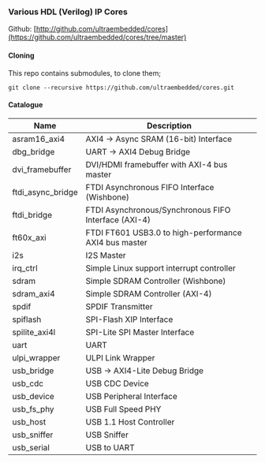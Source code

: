 ### Various HDL (Verilog) IP Cores

Github:   [http://github.com/ultraembedded/cores](https://github.com/ultraembedded/cores/tree/master)

#### Cloning

This repo contains submodules, to clone them;

```
git clone --recursive https://github.com/ultraembedded/cores.git

```

#### Catalogue

| Name | Description   |
| ---- | ------------- |
| asram16_axi4 | AXI4 -> Async SRAM (16-bit) Interface |
| dbg_bridge | UART -> AXI4 Debug Bridge |
| dvi_framebuffer | DVI/HDMI framebuffer with AXI-4 bus master  |
| ftdi_async_bridge | FTDI Asynchronous FIFO Interface (Wishbone) |
| ftdi_bridge | FTDI Asynchronous/Synchronous FIFO Interface (AXI-4) |
| ft60x_axi | FTDI FT601 USB3.0 to high-performance AXI4 bus master |
| i2s | I2S Master |
| irq_ctrl | Simple Linux support interrupt controller |
| sdram | Simple SDRAM Controller (Wishbone) |
| sdram_axi4 | Simple SDRAM Controller (AXI-4) |
| spdif | SPDIF Transmitter |
| spiflash | SPI-Flash XIP Interface |
| spilite_axi4l | SPI-Lite SPI Master Interface |
| uart | UART |
| ulpi_wrapper | ULPI Link Wrapper |
| usb_bridge | USB -> AXI4-Lite Debug Bridge |
| usb_cdc | USB CDC Device |
| usb_device | USB Peripheral Interface |
| usb_fs_phy | USB Full Speed PHY |
| usb_host | USB 1.1 Host Controller |
| usb_sniffer | USB Sniffer |
| usb_serial | USB to UART |
